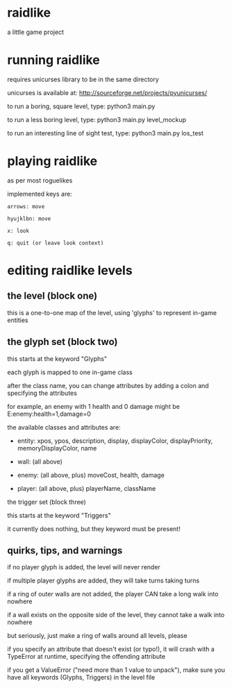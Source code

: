 raidlike
========

a little game project

running raidlike
================
requires unicurses library to be in the same directory

unicurses is available at: http://sourceforge.net/projects/pyunicurses/

to run a boring, square level, type: python3 main.py

to run a less boring level, type: python3 main.py level_mockup

to run an interesting line of sight test, type: python3 main.py los_test


playing raidlike
================
as per most roguelikes

implemented keys are:

    arrows: move

    hyujklbn: move

    x: look

    q: quit (or leave look context)
    

editing raidlike levels
================
the level (block one)
---------------------
this is a one-to-one map of the level, using 'glyphs' to represent in-game entities



the glyph set (block two)
------------------------
this starts at the keyword "Glyphs"

each glyph is mapped to one in-game class

after the class name, you can change attributes by adding a colon and specifying the attributes

for example, an enemy with 1 health and 0 damage might be E:enemy:health=1,damage=0

the available classes and attributes are:

* entity: xpos, ypos, description, display, displayColor, displayPriority, memoryDisplayColor, name

* wall: (all above)

* enemy: (all above, plus) moveCost, health, damage

* player: (all above, plus) playerName, className


the trigger set (block three)

this starts at the keyword "Triggers"

it currently does nothing, but they keyword must be present!

 
quirks, tips, and warnings
--------------------------
if no player glyph is added, the level will never render

if multiple player glyphs are added, they will take turns taking turns

if a ring of outer walls are not added, the player CAN take a long walk into nowhere

if a wall exists on the opposite side of the level, they cannot take a walk into nowhere

but seriously, just make a ring of walls around all levels, please

if you specify an attribute that doesn't exist (or typo!), it will crash with a TypeError at runtime, 
specifying the offending attribute

if you get a ValueError ("need more than 1 value to unpack"), make sure you have all keywords (Glyphs, Triggers) in the level file
